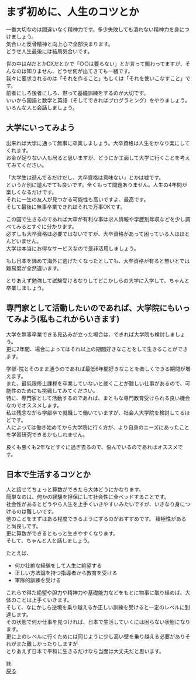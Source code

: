 # まず初めに、人生のコツとか

一番大切なのは間違いなく精神力です。多少失敗しても潰れない精神力を身につけましょう。  
気合いと反骨精神と向上心で全部決まります。  
どうせ人生最後には結局気合いです。  

世の中はAIだとかDXだとかで「○○は要らない」とか言って賑わってますが、そんなのは知りません、どうせ何が出てきても一緒です。  
我々に要求されるのは「それを作ること」もしくは「それを使いこなすこと」です。  
前者にしろ後者にしろ、黙って基礎訓練をするのが大切です。  
いいから国語と数学と英語（そしてできればプログラミング）をやりましょう。  
いろんな人と会話しましょう。  

## 大学にいってみよう

出来れば大学に通って無事に卒業しましょう。大卒資格は人生をかなり楽にしてくれます。  
お金が足りない人も居ると思いますが、どうにか工面して大学に行くことを考えてみてください。  

「大学生は遊んでるだけだし、大卒資格は意味ない」とかは嘘です。  
というか別に遊んでても良いです。全くもって問題ありません。人生の4年間が楽しくなるだけです。  
それに一生の友人が見つかる可能性も高いですよ、最高です。  
そして最後に無事卒業できればそれで万事OKです。  

この国で生きるのであれば大卒が有利な事は求人情報や学歴別年収などを少し調べてみるとすぐに分かります。  
必ずしも大卒資格は必要ではないですが、大卒資格があって困っている人はほとんどいません。  
大学は本当にお得なサービスなので是非活用しましょう。  

もし日本を諦めて海外に逃げたくなったとしても、大卒資格が有ると無いとでは難易度が全然違います。  

とりあえず勉強して試験受けるなりしてどこかしらの大学に入学して、ちゃんと卒業しましょう。  

## 専門家として活動したいのであれば、大学院にもいってみよう(私もこれからいきます)

大学を無事卒業できる見込みが立った場合は、できれば大学院も検討しましょう。  
更に2年間、場合によってはそれ以上の期間好きなことをして生きることができます。  

学部-院とそのまま通うのであれば最低6年間好きなことを楽しくできる期間が増えます。  
また、最低限修士課程を卒業していないと就くことが難しい仕事があるので、可能性のためにも挑戦してみてください。  
特に、専門家として活動するのであれば、まともな専門教育受けられる良い機会なのでオススメします。  
私は残念ながら学部卒で就職して働いていますが、社会人大学院を検討してるほどです。  
人によっては働き始めてから大学院に行く方が、より自身のニーズにあったことを学習研究できるかもしれません。  

良くも悪くも2年などすぐに過ぎ去るので、悩んでいるのであればオススメです。  

## 日本で生活するコツとか

人と話せてちょっと算数ができたら大体どうにかなります。  
簡単なのは、何かの経験を担保にして社会性に全ベッドすることです。  
社会性があるとどうやら人生を上手くいきやすいみたいですが、いきなり身につけるのは難しいです。  
他のことをまずはある程度できるようにするのがおすすめです。
積極性があると尚良しです。  
更に算数ができるともっと生きやすくなります。  
そして、ちゃんと人と話しましょう。  

たとえば、  

- 何か壮絶な経験をして人生に絶望する
- 正しい方法論を持つ指導者から教育を受ける
- 軍隊的訓練を受ける

これらで得た絶望や胆力や精神力や基礎能力などをもとに物事に取り組めば、大体のことは上手くいきます。  
そして、なにかしら逆境を乗り越えるか正しい訓練を受けると一定のレベルに到達します。  
その状態で何か仕事を見つければ、日本で生活していくには困らない状態になります。  
更に上のレベルに行くためには同じように少し高い壁を乗り越える必要がありそれがまた難しかったりしますが  
とりあえず日本で平和に生きるだけなら当面は大丈夫だと思います。  

終.  
[戻る](./introduction.md)
